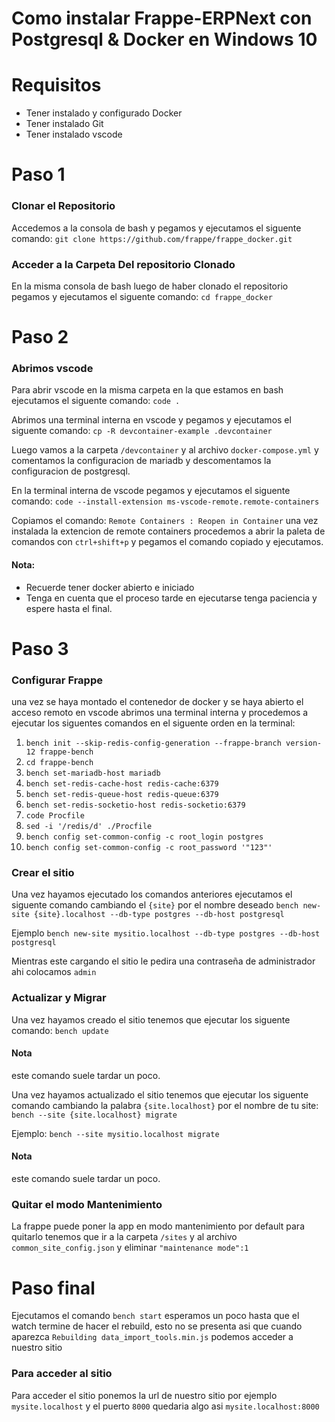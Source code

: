 # Como instalar Frappe-ERPNext con Postgresql & Docker en Windows 10 

# Requisitos
- Tener instalado y configurado Docker
- Tener instalado Git
- Tener instalado vscode

# Paso 1

### Clonar el Repositorio

Accedemos a la consola de bash y pegamos y ejecutamos el siguente comando: `git clone https://github.com/frappe/frappe_docker.git`

### Acceder a la Carpeta Del repositorio Clonado
En la misma consola de bash luego de haber clonado el repositorio pegamos y ejecutamos el siguente comando: `cd frappe_docker`

# Paso 2

### Abrimos vscode
Para abrir vscode en la misma carpeta en la que estamos en bash ejecutamos el siguente comando: `code .`

Abrimos una terminal interna en vscode y pegamos y ejecutamos el siguente comando: `cp -R devcontainer-example .devcontainer`

Luego vamos a la carpeta `/devcontainer` y al archivo `docker-compose.yml` y comentamos la configuracion de mariadb 
y descomentamos la configuracion de postgresql.

En la terminal interna de vscode pegamos y ejecutamos el siguente comando: `code --install-extension ms-vscode-remote.remote-containers`

Copiamos el comando: `Remote Containers : Reopen in Container`
una vez instalada la extencion de remote containers procedemos a abrir la paleta de comandos con `ctrl+shift+p` y pegamos el comando copiado
y ejecutamos.

#### Nota: 
* Recuerde tener docker abierto e iniciado
* Tenga en cuenta que el proceso tarde en ejecutarse tenga paciencia y espere hasta el final.
# Paso 3

### Configurar Frappe
una vez se haya montado el contenedor de docker y se haya abierto el acceso remoto en vscode
abrimos una terminal interna y procedemos a ejecutar los siguentes comandos en el siguente orden en la terminal:

1. `bench init --skip-redis-config-generation --frappe-branch version-12 frappe-bench`
2. `cd frappe-bench`
3. `bench set-mariadb-host mariadb`
4. `bench set-redis-cache-host redis-cache:6379`
5. `bench set-redis-queue-host redis-queue:6379`
6. `bench set-redis-socketio-host redis-socketio:6379`
7. `code Procfile`
8. `sed -i '/redis/d' ./Procfile`
9. `bench config set-common-config -c root_login postgres`
10. `bench config set-common-config -c root_password '"123"'`

### Crear el sitio
Una vez hayamos ejecutado los comandos anteriores ejecutamos el siguente comando cambiando el `{site}` por el nombre deseado
`bench new-site {site}.localhost --db-type postgres --db-host postgresql`

Ejemplo
`bench new-site mysitio.localhost --db-type postgres --db-host postgresql`

Mientras este cargando el sitio le pedira una contraseña de administrador
ahi colocamos `admin`

### Actualizar y Migrar
Una vez hayamos creado el sitio tenemos que ejecutar los siguente comando: `bench update`

#### Nota 
este comando suele tardar un poco.

Una vez hayamos actualizado el sitio tenemos que ejecutar los siguente comando cambiando la palabra 
`{site.localhost}` por el nombre de tu site: `bench --site {site.localhost} migrate`

Ejemplo:
`bench --site mysitio.localhost migrate`

#### Nota 
este comando suele tardar un poco.

### Quitar el modo Mantenimiento
La frappe puede poner la app en modo mantenimiento por default para quitarlo tenemos que ir a la carpeta `/sites` 
y al archivo `common_site_config.json` y eliminar `"maintenance mode":1`

# Paso final
Ejecutamos el comando `bench start` esperamos un poco hasta que el watch termine de hacer el rebuild, esto no se presenta asi que cuando aparezca 
`Rebuilding data_import_tools.min.js` podemos acceder a nuestro sitio

### Para acceder al sitio
Para acceder el sitio ponemos la url de nuestro sitio por ejemplo `mysite.localhost` y el puerto `8000`
quedaria algo asi `mysite.localhost:8000`

